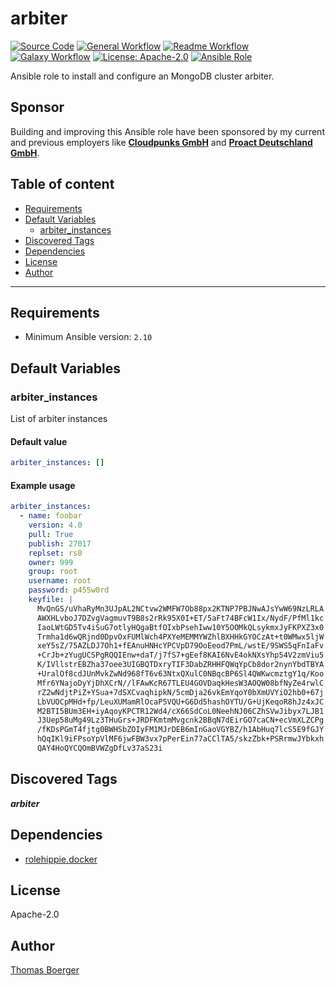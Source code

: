 # arbiter

[![Source Code](https://img.shields.io/badge/github-source%20code-blue?logo=github&amp;logoColor=white)](https://github.com/rolehippie/arbiter)
[![General Workflow](https://github.com/rolehippie/arbiter/actions/workflows/general.yml/badge.svg)](https://github.com/rolehippie/arbiter/actions/workflows/general.yml)
[![Readme Workflow](https://github.com/rolehippie/arbiter/actions/workflows/readme.yml/badge.svg)](https://github.com/rolehippie/arbiter/actions/workflows/readme.yml)
[![Galaxy Workflow](https://github.com/rolehippie/arbiter/actions/workflows/galaxy.yml/badge.svg)](https://github.com/rolehippie/arbiter/actions/workflows/galaxy.yml)
[![License: Apache-2.0](https://img.shields.io/github/license/rolehippie/arbiter)](https://github.com/rolehippie/arbiter/blob/master/LICENSE)
[![Ansible Role](https://img.shields.io/badge/role-rolehippie.arbiter-blue)](https://galaxy.ansible.com/rolehippie/arbiter)

Ansible role to install and configure an MongoDB cluster arbiter.

## Sponsor

Building and improving this Ansible role have been sponsored by my current and previous employers like **[Cloudpunks GmbH](https://cloudpunks.de)** and **[Proact Deutschland GmbH](https://www.proact.eu)**.

## Table of content

- [Requirements](#requirements)
- [Default Variables](#default-variables)
  - [arbiter_instances](#arbiter_instances)
- [Discovered Tags](#discovered-tags)
- [Dependencies](#dependencies)
- [License](#license)
- [Author](#author)

---

## Requirements

- Minimum Ansible version: `2.10`


## Default Variables

### arbiter_instances

List of arbiter instances

#### Default value

```YAML
arbiter_instances: []
```

#### Example usage

```YAML
arbiter_instances:
  - name: foobar
    version: 4.0
    pull: True
    publish: 27017
    replset: rs0
    owner: 999
    group: root
    username: root
    password: p455w0rd
    keyfile: |
      MvQnGS/uVhaRyMn3UJpAL2NCtvw2WMFW7Ob88px2KTNP7PBJNwAJsYwW69NzLRLA
      AWXHLvboJ7DZvgVagmuvT9B8s2rRk95X0I+ET/5aFt74BFcW1Ix/NydF/PfMl1kc
      IaoLWtGD5Tv4iSuG7otlyHQgaBtfOIxbPsehIww10Y5OOMkQLsykmxJyFKPXZ3x0
      Trmha1d6wQRjnd0DpvOxFUMlWch4PXYeMEMMYWZhlBXHHkGYOCzAt+t0WMwx5ljW
      xeY5sZ/75AZLDJ7Oh1+fEAnuHNHcYPCVpD79OoEeod7PmL/wstE/9SWS5qFnIaFv
      +CrJb+zYugUCSPgRQQIEnw+daT/j7fS7+gEef8KAI6NvE4okNXsYhp54V2zmViu5
      K/IVllstrEBZha37oee3UIGBQTDxryTIF3DabZRHHFQWqYpCb8dor2nynYbdTBYA
      +UralOf8cdJUnMvkZwNd968fT6v63NtxQXulC0NBqcBP6Sl4QWKwcmztgY1q/Koo
      Mfr6YNajoDyYjDhXCrN//lFAwKcR67TLEU4GOVDaqkHesW3AOQW08bfNyZe4rwlC
      rZ2wNdjtPiZ+YSua+7dSXCvaqhipkN/5cmDja26vkEmYqoY0bXmUVYiO2hb0+67j
      LbVUOCpMHd+fp/LeuXUMamRlOcaP5VQU+G6Dd5hashOYTU/G+UjKeqoR8hJz4xJC
      M2BTI5BUm3EH+iyAqoyKPCTR12Wd4/cX66SdCoL0NeehNJ06CZhSVwJibyx7LJB1
      J3Uep58uMg49Lz3THuGrs+JRDFKmtmMvgcnk2BBqN7dEirGO7caCN+ecVmXLZCPg
      /fKDsPGmT4fjtg0BWHSbZOIyFM1MJrDEB6mInGaoVGYBZ/h1AbHuq7lcS5E9fGJY
      hQqIKl9iFPsoYpVlMF6jwFBW3vx7pPerEin77aCClTA5/skzZbk+PSRrmwJYbkxh
      QAY4HoQYCQOmBVWZgDfLv37aS23i
```

## Discovered Tags

**_arbiter_**


## Dependencies

- [rolehippie.docker](https://github.com/rolehippie/docker)

## License

Apache-2.0

## Author

[Thomas Boerger](https://github.com/tboerger)
